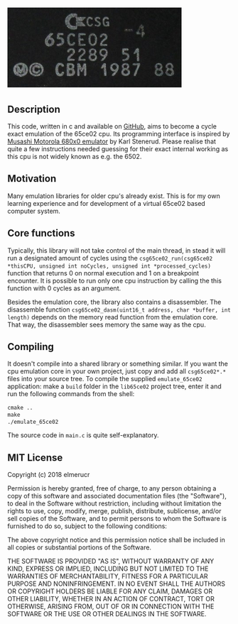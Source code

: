 # ![lib65ce02](https://raw.githubusercontent.com/elmerucr/lib65ce02/master/doc/CSG65CE02.png)
## Description
This code, written in c and available on [GitHub](https://github.com/elmerucr/lib65ce02), aims to become a cycle exact emulation of the 65ce02 cpu. Its programming interface is inspired by [Musashi Motorola 680x0 emulator](https://github.com/kstenerud/Musashi) by Karl Stenerud. Please realise that quite a few instructions needed guessing for their exact internal working as this cpu is not widely known as e.g. the 6502.
## Motivation
Many emulation libraries for older cpu's already exist. This is for my own learning experience and for development of a virtual 65ce02 based computer system.
## Core functions
Typically, this library will not take control of the main thread, in stead it will run a designated amount of cycles using the ````csg65ce02_run(csg65ce02 *thisCPU, unsigned int noCycles, unsigned int *processed_cycles)```` function that returns 0 on normal execution and 1 on a breakpoint encounter. It is possible to run only one cpu instruction by calling the this function with 0 cycles as an argument.

Besides the emulation core, the library also contains a disassembler. The disassemble function ````csg65ce02_dasm(uint16_t address, char *buffer, int length)```` depends on the memory read function from the emulation core. That way, the disassembler sees memory the same way as the cpu.
## Compiling
It doesn't compile into a shared library or something similar. If you want the cpu emulation core in your own project, just copy and add all ````csg65ce02*.*```` files into your source tree. To compile the supplied ````emulate_65ce02```` application: make a ````build```` folder in the ````lib65ce02```` project tree, enter it and run the following commands from the shell:
````
cmake ..
make
./emulate_65ce02
````
The source code in ````main.c```` is quite self-explanatory.
## MIT License
Copyright (c) 2018 elmerucr

Permission is hereby granted, free of charge, to any person obtaining a copy of this software and associated documentation files (the "Software"), to deal in the Software without restriction, including without limitation the rights to use, copy, modify, merge, publish, distribute, sublicense, and/or sell copies of the Software, and to permit persons to whom the Software is furnished to do so, subject to the following conditions:

The above copyright notice and this permission notice shall be included in all copies or substantial portions of the Software.

THE SOFTWARE IS PROVIDED "AS IS", WITHOUT WARRANTY OF ANY KIND, EXPRESS OR IMPLIED, INCLUDING BUT NOT LIMITED TO THE WARRANTIES OF MERCHANTABILITY, FITNESS FOR A PARTICULAR PURPOSE AND NONINFRINGEMENT. IN NO EVENT SHALL THE AUTHORS OR COPYRIGHT HOLDERS BE LIABLE FOR ANY CLAIM, DAMAGES OR OTHER LIABILITY, WHETHER IN AN ACTION OF CONTRACT, TORT OR OTHERWISE, ARISING FROM, OUT OF OR IN CONNECTION WITH THE SOFTWARE OR THE USE OR OTHER DEALINGS IN THE
SOFTWARE.